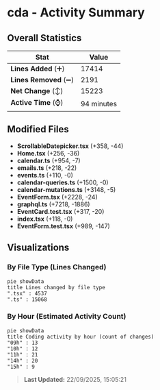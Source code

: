 # cda - Activity Summary 

## Overall Statistics

| Stat                   | Value                                                             |
| ---------------------- | ----------------------------------------------------------------- |
| **Lines Added** (➕)   | 17414                                          |
| **Lines Removed** (➖) | 2191                                        |
| **Net Change** (↕)    | 15223                |
| **Active Time** (⌚)   | 94 minutes |


## Modified Files
- **ScrollableDatepicker.tsx** (+358, -44)
- **Home.tsx** (+256, -36)
- **calendar.ts** (+954, -7)
- **emails.ts** (+218, -22)
- **events.ts** (+110, -0)
- **calendar-queries.ts** (+1500, -0)
- **calendar-mutations.ts** (+3148, -5)
- **EventForm.tsx** (+2228, -24)
- **graphql.ts** (+7218, -1886)
- **EventCard.test.tsx** (+317, -20)
- **index.tsx** (+118, -0)
- **EventForm.test.tsx** (+989, -147)

## Visualizations

### By File Type (Lines Changed)

```mermaid
pie showData
title Lines changed by file type
".tsx" : 4537
".ts" : 15068
```

### By Hour (Estimated Activity Count)

```mermaid
pie showData
title Coding activity by hour (count of changes)
"09h" : 13
"10h" : 12
"11h" : 21
"14h" : 20
"15h" : 9
```


> **Last Updated:** 22/09/2025, 15:05:21
